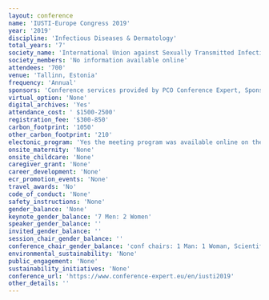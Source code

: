 ```yaml
---
layout: conference 
name: 'IUSTI-Europe Congress 2019'
year: '2019'
discipline: 'Infectious Diseases & Dermatology'
total_years: '7'
society_name: 'International Union against Sexually Transmitted Infections'
society_members: 'No information available online'
attendees: '700'
venue: 'Tallinn, Estonia'
frequency: 'Annual'
sponsors: 'Conference services provided by PCO Conference Expert, Sponsors: Bailleul Laboratories (http://bailleul.com/en/), Cepheid (https://www.cepheid.com/us//), Syn Lab (https://synlab.ee/), Abbott (https://www.abbott.com/), BD(https://www.bd.com/europe/), MSD(http://www.msd.com/),Roche (https://www.roche.com/). ViiV Healthcare(https://viivhealthcare.com/en-gb/), ECDC:European Center for Disease prevention and control (https://www.ecdc.europa.eu/en/home). '
virtual_option: 'None'
digital_archives: 'Yes'
attendance_cost: ' $1500-2500'
registration_fee: '$300-850'
carbon_footprint: '1050'
other_carbon_footprint: '210'
electonic_program: 'Yes the meeting program was available online on the conference website.'
onsite_maternity: 'None'
onsite_childcare: 'None'
caregiver_grant: 'None'
career_development: 'None'
ecr_promotion_events: 'None'
travel_awards: 'No'
code_of_conduct: 'None'
safety_instructions: 'None'
gender_balance: 'None'
keynote_gender_balance: '7 Men: 2 Women'
speaker_gender_balance: ''
invited_gender_balance: ''
session_chair_gender_balance: ''
conference_chair_gender_balance: 'conf chairs: 1 Man: 1 Woman, Scientific committee: 13 Men: 4 Women, Organizing committee: 6 Men: 2 Women'
environmental_sustainability: 'None'
public_engagement: 'None'
sustainability_initiatives: 'None'
conference_url: 'https://www.conference-expert.eu/en/iusti2019'
other_details: ''
---
```

